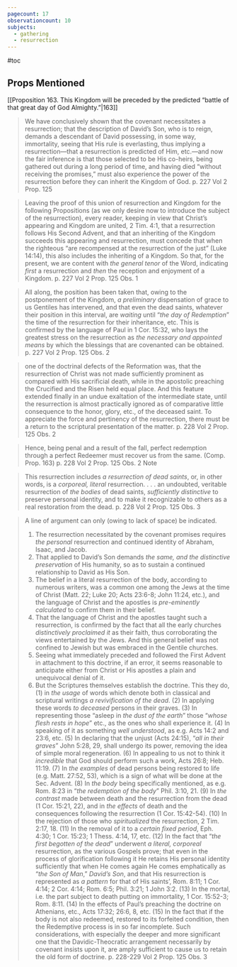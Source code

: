 ```yaml
---
pagecount: 17
observationcount: 10
subjects:
  - gathering
  - resurrection
---
```

#toc 
## Props Mentioned
[[Proposition 163. This Kingdom will be preceded by the predicted “battle of that great day of God Almighty.”|163]] 

>We have conclusively shown that the covenant necessitates a resurrection; that the description of David’s Son, who is to reign, demands a descendant of David possessing, in some way, immortality, seeing that His rule is everlasting, thus implying a resurrection—that a resurrection is predicted of Him, etc.—and now the fair inference is that those selected to be His co-heirs, being gathered out during a long period of time, and having died “without receiving the promises,” must also experience the power of the resurrection before they can inherit the Kingdom of God.
>p. 227 Vol 2 Prop. 125

>Leaving the proof of this union of resurrection and Kingdom for the following Propositions (as we only desire now to introduce the subject of the resurrection), every reader, keeping in view that Christ’s appearing and Kingdom are united, 2 Tim. 4:1, that a resurrection follows His Second Advent, and that an inheriting of the Kingdom succeeds this appearing and resurrection, must concede that when the righteous “are recompensed at the resurrection of the just” (Luke 14:14), this also includes the inheriting of a Kingdom. So that, for the present, we are content with *the general tenor* of the Word, indicating *first* a resurrection and *then* the reception and enjoyment of a Kingdom.
>p. 227 Vol 2 Prop. 125 Obs. 1

>All along, the position has been taken that, owing to the postponement of the Kingdom, *a preliminary* dispensation of grace to us Gentiles has intervened, and that even the dead saints, whatever their position in this interval, are *waiting* until “*the day of Redemption*” the time of the resurrection for their inheritance, etc. This is confirmed by the language of Paul in 1 Cor. 15:32, who lays the greatest stress on the resurrection as *the necessary and appointed means* by which the blessings that are covenanted can be obtained.
>p. 227 Vol 2 Prop. 125 Obs. 2

>one of the doctrinal defects of the Reformation was, that the resurrection of Christ was not made sufficiently prominent as compared with His sacrificial death, while in the apostolic preaching the Crucified and the Risen held equal place. And this feature extended finally in an undue exaltation of the intermediate state, until the resurrection is almost practically ignored as of comparative little consequence to the honor, glory, etc., of the deceased saint. To appreciate the force and pertinency of the resurrection, there must be a return to the scriptural presentation of the matter.
>p. 228 Vol 2 Prop. 125 Obs. 2

>Hence, being penal and a result of the fall, perfect redemption through a perfect Redeemer must recover us from the same. (Comp. Prop. 163)
>p. 228 Vol 2 Prop. 125 Obs. 2 Note

>This resurrection includes *a resurrection of dead saints*, or, in other words, is a *corporeal, literal* resurrection.
>. . .
>an undoubted, veritable resurrection of *the bodies* of dead saints, *sufficiently distinctive* to preserve personal identity, and to make it recognizable to others as a real restoration from the dead.
>p. 228 Vol 2 Prop. 125 Obs. 3

>A line of argument can only (owing to lack of space) be indicated. 
>1. The resurrection necessitated by the covenant promises requires *the personal* resurrection and continued identity of Abraham, Isaac, and Jacob. 
>2. That applied to David’s Son demands *the same, and the distinctive preservation* of His humanity, so as to sustain a continued relationship to David as His Son. 
>3. The belief in a literal resurrection of the body, according to numerous writers, was a common one among the Jews at the time of Christ (Matt. 22; Luke 20; Acts 23:6-8; John 11:24, etc.), and the language of Christ and the apostles is *pre-eminently calculated* to confirm them in their belief. 
>4. That the language of Christ and the apostles taught such a resurrection, is confirmed by the fact that all the early churches *distinctively proclaimed it* as their faith, thus corroborating the views entertained by the Jews. And this general belief was not confined to Jewish but was embraced in the Gentile churches. 
>5. Seeing what immediately preceded and followed the First Advent in attachment to this doctrine, if an error, it seems reasonable to anticipate either from Christ or His apostles a plain and unequivocal denial of it. 
>6. But the Scriptures themselves establish the doctrine. This they do, 
>	(1) in *the usage* of words which denote both in classical and scriptural writings *a revivification of the dead*. 
>	(2) In applying these words *to deceased* persons in their graves.
	  (3) In representing those “asleep in *the dust of the earth*” those “*whose flesh rests in hope*” etc., as the ones who shall experience it. 
	  (4) In speaking of it as something *well understood*, as e.g. Acts 14:2 and 23:6, etc. 
	  (5) In declaring that the unjust (Acts 24:15), “*all in their graves*” John 5:28, 29, shall undergo its power, removing the idea of simple moral regeneration. 
	  (6) In appealing to us not to think it *incredible* that God should perform such a work, Acts 26:8; Heb. 11:19. 
	  (7) In *the examples* of dead persons being restored to life (e.g. Matt. 27:52, 53), which is a sign of what will be done at the Sec. Advent. 
	  (8) In *the body* being specifically mentioned, as e.g. Rom. 8:23 in “*the redemption of the body*” Phil. 3:10, 21. 
	  (9) In *the contrast* made between death and the resurrection from the dead (1 Cor. 15:21, 22), and in *the effects* of death and the consequences following the resurrection (1 Cor. 15:42-54). 
	  (10) In the rejection of those who *spiritualized* the resurrection, 2 Tim. 2:17, 18. 
	  (11) In the removal of it to a *certain fixed period*, Eph. 4:30; 1 Cor. 15:23; 1 Thess. 4:14, 17, etc. 
	  (12) In the fact that “*the first begotten of the dead*” underwent *a literal, corporeal* resurrection, as the various Gospels prove; that even in the process of glorification following it He retains His personal identity sufficiently that when He comes again He comes emphatically as “*the Son of Man*,” *David’s Son*, and that His resurrection is represented as *a pattern* for that of His saints’, Rom. 8:11; 1 Cor. 4:14; 2 Cor. 4:14; Rom. 6:5; Phil. 3:21; 1 John 3:2. 
	  (13) In the mortal, i.e. the part subject to death putting on immortality, 1 Cor. 15:52-3; Rom. 8:11. 
	  (14) In the effects of Paul’s preaching the doctrine on Athenians, etc., Acts 17:32; 26:6, 8, etc. 
	  (15) In the fact that if the body is not also redeemed, restored to its forfeited condition, then the Redemptive process is in so far incomplete. Such considerations, with especially the deeper and more significant one that the Davidic-Theocratic arrangement necessarily by covenant insists upon it, are amply sufficient to cause us to retain the old form of doctrine.
>p. 228-229 Vol 2 Prop. 125 Obs. 3











